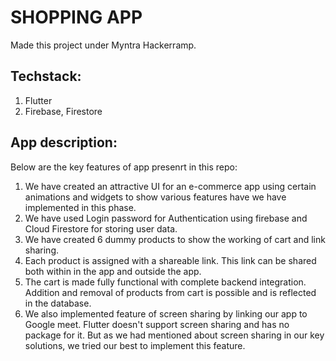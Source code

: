 # SHOPPING APP

Made this project under Myntra Hackerramp.

## Techstack:
1. Flutter
2. Firebase, Firestore

## App description:
 Below are the key features of app presenrt in this repo:
1) We have created an attractive UI for an e-commerce app using certain animations and widgets to show various features have we have implemented in this phase.
2) We have used Login password for Authentication using firebase and Cloud Firestore for storing user data.
3) We have created 6 dummy products to show the working of cart and link sharing.
4) Each product is assigned with a shareable link. This link can be shared both within in the app and outside the app.
5) The cart is made fully functional with complete backend integration. Addition and removal of products from cart is possible and is reflected in the database.
6) We also implemented feature of screen sharing by linking our app to Google meet. Flutter doesn't support screen sharing and has no package for it. But as we had mentioned about screen sharing in our key solutions, we tried our best to implement this feature. 



